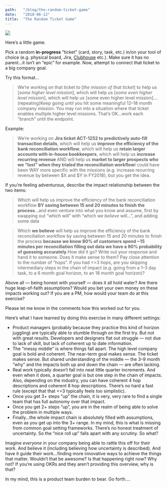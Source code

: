 ```yaml
---
path:	"/blog/the-random-ticket-game"
date:	"2018-06-12"
title:	"The Random Ticket Game"
---
```


![](/images/1*o9uqQ4JE9B6_IFuNOcZyeA@2x.jpeg)

Here’s a little game.

Pick a random **in-progress** “ticket” (card, story, task, etc.) in/on your tool of choice (e.g. physical board, Jira, [Clubhouse](https://clubhouse.io/) etc.). Make sure it has no parent…it isn’t an “epic” for example. Now, attempt to connect that ticket to a big company goal.

Try this format…


> We’re working on that ticket to [*the mission of that ticket*] to help us [*some higher level mission*], which will help us [*some even higher level mission*], which will help us [some even higher level mission]….(repeating)Keep going until you hit some meaningful 12–18 month company mission. You may run into a situation where that ticket enables multiple higher level missions. That’s OK…work each “branch” until the endpoint.

Example:


> We’re working on **Jira ticket ACT-1252 to predictively auto-fill transaction details**, which will help us **improve the efficiency of the bank reconciliation workflow**, which will help us **retain larger accounts with in-house bookkeepers**, which will help us **increase recurring revenue** AND will help us **market to larger prospects who we “lost” when they trialed the reconciliation workflow**I could have been WAY more specific with the missions (e.g. increase recurring revenue by between $X and $Y in FY2018), but you get the idea.

If you’re feeling adventurous, describe the impact relationship between the two items:


> Which will help us improve the efficiency of the bank reconciliation workflow **BY saving between 15 and 20 minutes to finish the process**…and even venture into what you know and assume, first by swapping out “which will” with “which *we believe* will…”, and adding some data


> Which **we believe** will help us improve the efficiency of the bank reconciliation workflow by saving between 15 and 20 minutes to finish the process **because we know 80% of customers spend ~15 minutes per reconciliation filling out data we have a 90% probability of guessing accurately**.How did it go? Write out your response and hand it to someone. Does it make sense to them? Pay close attention to the number of “hops”. If you had <=3 hops, are you skipping intermediary steps in the chain of impact (e.g. going from a 1–3 day task, to a 6 month goal horizon, to an 18 month goal horizon)?

Above all — being honest with yourself — does it all hold water? Are there huge leap-of-faith assumptions? Would you bet your own money on these impacts working out? If you are a PM, how would your team do at this exercise?

Please let me know in the comments how this worked out for you.

Here’s what I have learned by doing this exercise in many different settings:

* Product managers (probably because they practice this kind of horizon juggling) are typically able to stumble through on the first try. But not with great results. Developers and designers flat out struggle — not due to lack of skill, but lack of coherent up to date information.
* The “messy middle” is where things fall apart. The high level company goal is bold and coherent. The near-term goal makes sense. The ticket makes sense. But shared understanding of the middle — the 3–9 month “why” and the impacts both up and down the chain — are often lacking.
* Real work typically doesn’t fall into neat little quarter increments. And even when it does, a quarter goal is but one step in the chain of impacts. Also, depending on the industry, you can have coherent 4 hop descriptions and coherent 8 hop descriptions. There’s no hard a fast rule (except that that <=3 typically feels too simplistic).
* Once you get 3+ steps “up” the chain, it is very, very rare to find a single team that has full autonomy over that impact.
* Once you get 2+ steps “up”, you are in the realm of being able to solve the problem in multiple ways.
* Finally…the whole impact chain is absolutely filled with assumptions, even as you get up into the 3+ range. In my mind, this is what is missing from common goal setting frameworks. There’s no honest treatment of uncertainty. So the “nice roll up” falls apart with any scrutiny.
So what?

Imagine *everyone* in your company being able to rattle this off for their work. And believe it (including believing how uncertainty is described). And have it guide their work…finding more innovative ways to achieve the things that matter. Wouldn’t that be awesome? Is that happening right now? Why not? If you’re using OKRs and they aren’t providing this overview, why is that?

In my mind, this is a product team burden to bear. Go forth….

